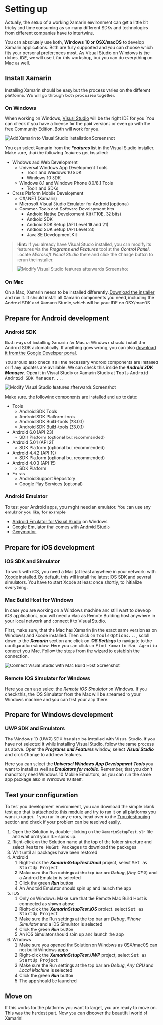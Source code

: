 # Setting up
Actually, the setup of a working Xamarin environment can get a little bit tricky and time consuming as so many different SDKs and technologies from different companies have to intertwine.

You can absolutely use both, **Windows 10 or OSX/macOS** to develop Xamarin applications. Both are fully supported and you can choose which fits your personal preferences most. As Visual Studio on Windows is the richest IDE, we will use it for this workshop, but you can do everything on Mac as well.

## Install Xamarin
Installing Xamarin should be easy but the process varies on the different platforms. We will go through both processes together.

### On Windows
When working on Windows, [Visual Studio](https://www.visualstudio.com/downloads/) will be the right IDE for you. You can check if you have a license for the paid versions or even go with the free Community Edition. Both will work for you.

![Add Xamarin to Visual Studio installation Screenshot](../Misc/vsinstallxamarinfeatures.png)

You can select Xamarin from the ***Features*** list in the Visual Studio installer. Make sure, that the following features get installed:
- Windows and Web Development
  - Universal Windows App Development Tools
    - Tools and Windows 10 SDK
    - Windows 10 SDK
  - Windows 8.1 and Windows Phone 8.0/8.1 Tools
    - Tools and SDKs
- Cross Plaform Mobile Development
  - C#/.NET (Xamarin)
  - Microsoft Visual Studio Emulator for Android (optional)
  - Common Tools and Software Development Kits
    - Android Native Development Kit (T10E, 32 bits)
    - Android SDK
    - Android SDK Setup (API Level 19 and 21)
    - Android SDK Setup (API Level 23)
    - Java SE Development Kit

> **Hint:** If you already have Visual Studio installed, you can modify its features via the ***Programs and Features*** tool at the ***Control Panel***. Locate *Microsoft Visual Studio* there and click the <kbd>Change</kbd> button to rerun the installer.
> 
> ![Modify Visual Studio features afterwards Screenshot](../Misc/winchangevsfeatures.png)

### On Mac
On a Mac, Xamarin needs to be installed differently. [Download the installer](https://www.xamarin.com/download) and run it. It should install all Xamarin components you need, including the Android SDK and Xamarin Studio, which will be your IDE on OSX/macOS.

## Prepare for Android development
### Android SDK
Both ways of installing Xamarin for Mac or Windows should install the Android SDK automatically. If anything goes wrong, you can also [download it from the Google Developer portal](https://developer.android.com/studio/index.html).

You should also check if all the necessary Android components are installed or if any updates are available. We can check this inside the ***Android SDK Manager***. Open it in Visual Studio or Xamarin Studio at <kbd>Tools</kbd> <kbd>Android</kbd> <kbd>Android SDK Manager...</kbd>.

![Modify Visual Studio features afterwards Screenshot](../Misc/androidsdkmanager.png)

Make sure, the following components are installed and up to date:

- Tools
  - Android SDK Tools
  - Android SDK Platform-tools
  - Android SDK Build-tools (23.0.1)
  - Android SDK Build-tools (23.0.1)
- Android 6.0 (API 23)
  - SDK Platform (optional but recommended)
- Android 5.0.1 (API 21)
  - SDK Platform (optional but recommended)
- Android 4.4.2 (API 19)
  - SDK Platform (optional but recommended)
- Android 4.0.3 (API 15)
  - SDK Platform
- Extras
  - Android Support Repository
  - Google Play Services (optional)

### Android Emulator
To test your Android apps, you might need an emulator. You can use any emulator you like, for example 
  - [Android Emulator for Visual Studio](https://www.visualstudio.com/vs/msft-android-emulator/) on Windows
  - Google Emulator that comes with [Android Studio](https://developer.android.com/studio/index.html)
  - [Genymotion](https://www.genymotion.com/#!/)

## Prepare for iOS development
### iOS SDK and Simulator
To work with iOS, you need a Mac (at least anywhere in your network) with [Xcode](https://itunes.apple.com/de/app/xcode/id497799835?mt=12) installed. By default, this will install the latest iOS SDK and several simulators. You have to start Xcode at least once shortly, to initialize everything.

### Mac Build Host for Windows
In case you are working on a Windows machine and still want to develop iOS applications, you will need a Mac as Remote Building host anywhere in your local network and connect it to Visual Studio.

First, make sure, that the Mac has Xamarin (in the exact same version as on Windows) and Xcode installed. Then click on <kbd>Tools</kbd> <kbd>Options...</kbd>, scroll down to the ***Xamarin*** section and click on ***iOS Settings*** to navigate to the configuration window. Here you can click on <kbd>Find Xamarin Mac Agent</kbd> to conenct you Mac. Follow the steps from the wizard to establish the connection.

![Connect Visual Studio with Mac Build Host Screenshot](../Misc/vsxamariniossettings.png)

### Remote iOS Simulator for Windows
Here you can also select the *Remote iOS Simulator* on Windows. If you check this, the iOS Simulator from the Mac will be streamed to your Windows machine and you can test your app there.

## Prepare for Windows development
### UWP SDK and Emulators
The Windows 10 (UWP) SDK has also be installed with Visual Studio. If you have not selected it while installing Visual Studio, follow the same process as above. Open the ***Programs and Features*** window, select ***Visual Studio*** and click <kbd>Change</kbd> to add new features.

Here you can select the ***Universal Windows App Development Tools*** you want to install as well as ***Emulators for mobile***. Remember, that you don't mandatory need Windows 10 Mobile Emulators, as you can run the same app package also in Windows 10 itself.

## Test your configuration
To test you development environment, you can download the simple blank test app that is [attached to this module](/Setup%20Test%20App) and try to run it on all platforms you want to target. If you run in any errors, head over to the [Troubleshooting](../Troubleshooting) section and check if your problem can be resolved easily.

1. Open the Solution by double-clicking on the `XamarinSetupTest.sln` file and wait until your IDE spins up.
1. Right-click on the Solution name at the top of the folder structure and select <kbd>Restore NuGet Packages</kbd> to download the packages
1. Wait until all packages have been restored
1. Android
    1. Right-click the ***XamarinSetupTest.Droid*** project, select <kbd>Set as StartUp Project</kbd>
    1. Make sure the Run settings at the top bar are *Debug*, (*Any CPU*) and a Android Emulator is selected
    1. Click the green ***Run*** button
    1. An Android Emulator should spin up and launch the app
1. iOS
    1. Only on Windows: Make sure that the Remote Mac Build Host is connected as shown above
    1. Right-click the ***XamarinSetupTest.iOS*** project, select <kbd>Set as StartUp Project</kbd>
    1. Make sure the Run settings at the top bar are *Debug*, *iPhone Simulator* and a iOS Simulator is selected
    1. Click the green ***Run*** button
    1. An iOS Simulator should spin up and launch the app
1. Windows
    1. Make sure you opened the Solution on Windows as OSX/macOS can not build Windows apps
    1. Right-click the ***XamarinSetupTest.UWP*** project, select <kbd>Set as StartUp Project</kbd>
    1. Make sure the Run settings at the top bar are *Debug*, *Any CPU* and *Local Machine* is selected
    1. Click the green ***Run*** button
    1. The app should be launched

## Move on
If this works for the platforms you want to target, you are ready to move on. This was the hardest part. Now you can discover the beautiful world of Xamarin!
